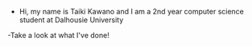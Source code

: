 - Hi, my name is Taiki Kawano and I am a 2nd year computer science student at Dalhousie University

-Take a look at what I've done!
  



<!---
tykawano/tykawano is a ✨ special ✨ repository because its `README.md` (this file) appears on your GitHub profile.
You can click the Preview link to take a look at your changes.
--->
